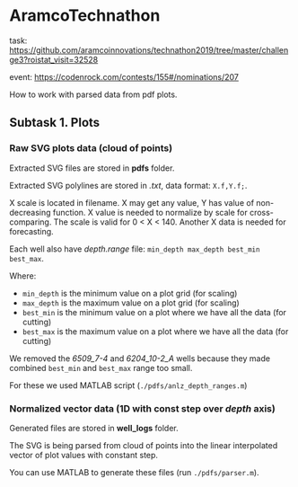 # AramcoTechnathon

task:
https://github.com/aramcoinnovations/technathon2019/tree/master/challenge3?roistat_visit=32528

event:
https://codenrock.com/contests/155#/nominations/207

How to work with parsed data from pdf plots.

## Subtask 1. Plots

### Raw SVG plots data (cloud of points)
Extracted SVG files are stored in **pdfs** folder.

Extracted SVG polylines are stored in *.txt*, data format: `X.f,Y.f;`.

X scale is located in filename. X may get any value, Y has value of non-decreasing function. X value is needed to normalize by scale for cross-comparing. The scale is valid for 0 < X < 140. Another X data is needed for forecasting.

Each well also have *depth.range* file: `min_depth max_depth best_min best_max`.

Where:
* `min_depth` is the minimum value on a plot grid (for scaling)
* `max_depth` is the maximum value on a plot grid (for scaling)
* `best_min` is the minimum value on a plot where we have all the data (for cutting)
* `best_max` is the maximum value on a plot where we have all the data (for cutting)

We removed the *6509_7-4* and *6204_10-2_A* wells because they made combined `best_min` and `best_max` range too small.

For these we used MATLAB script (`./pdfs/anlz_depth_ranges.m`)

### Normalized vector data (1D with const step over *depth* axis)
Generated files are stored in **well_logs** folder.

The SVG is being parsed from cloud of points into the linear interpolated vector of plot values with constant step.

You can use MATLAB to generate these files (run `./pdfs/parser.m`).
